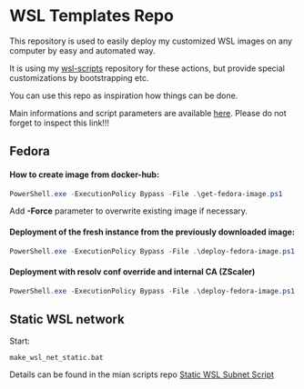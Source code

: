 # WSL Templates Repo

This repository is used to easily deploy my customized WSL images on any computer by easy and automated way.

It is using my [wsl-scripts](https://github.com/polachz/wsl-scripts) repository for these actions, but provide special customizations by bootstrapping etc.

You can use this repo as inspiration how things can be done. 

Main informations and script parameters are available [here](https://github.com/polachz/wsl-scripts). Please do not forget to inspect this link!!!

## Fedora

#### How to create image from docker-hub: 
```PowerShell
PowerShell.exe -ExecutionPolicy Bypass -File .\get-fedora-image.ps1 
```
Add **-Force** parameter to overwrite existing image if necessary.

#### Deployment of the fresh instance from the previously downloaded image:
```PowerShell
PowerShell.exe -ExecutionPolicy Bypass -File .\deploy-fedora-image.ps1 -InstanceName Fedora-37 -UserName liuser
```

#### Deployment with resolv conf override and internal CA (ZScaler)
```PowerShell
PowerShell.exe -ExecutionPolicy Bypass -File .\deploy-fedora-image.ps1 -InstanceName Fedora-37 -UserName liuser  -OverrideResolvConf -InstallCA
```

## Static WSL network

Start:
```shell
make_wsl_net_static.bat
```
Details can be found in the mian scripts repo [Static WSL Subnet Script](https://github.com/polachz/wsl-scripts#static-wsl-subnet-script)